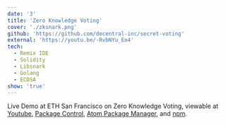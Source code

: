 ```yaml
---
date: '3'
title: 'Zero Knowledge Voting'
cover: './zksnark.png'
github: 'https://github.com/decentral-inc/secret-voting'
external: 'https://youtu.be/-RvbNYu_Eo4'
tech:
  - Remix IDE
  - Solidity
  - Libsnark
  - Golang
  - ECDSA
show: 'true'
---
```


Live Demo at ETH San Francisco on Zero Knowledge Voting, viewable at [Youtube](https://youtu.be/-RvbNYu_Eo4), [Package Control](https://packagecontrol.io/packages/Halcyon%20Theme), [Atom Package Manager](https://atom.io/themes/halcyon-syntax), and [npm](https://www.npmjs.com/package/hyper-halcyon-theme).

